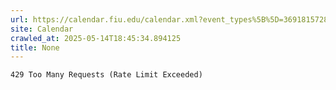 ```yaml
---
url: https://calendar.fiu.edu/calendar.xml?event_types%5B%5D=36918157286658
site: Calendar
crawled_at: 2025-05-14T18:45:34.894125
title: None
---
```


```
429 Too Many Requests (Rate Limit Exceeded)

```

